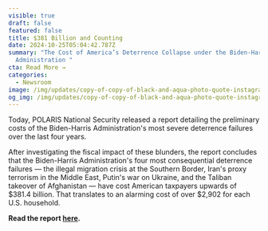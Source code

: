 ```yaml
---
visible: true
draft: false
featured: false
title: $381 Billion and Counting
date: 2024-10-25T05:04:42.787Z
summary: "The Cost of America’s Deterrence Collapse under the Biden-Harris
  Administration "
cta: Read More →
categories:
  - Newsroom
image: /img/updates/copy-of-copy-of-black-and-aqua-photo-quote-instagram-post-presentation-5-.jpg
og_img: /img/updates/copy-of-copy-of-black-and-aqua-photo-quote-instagram-post-presentation-5-.jpg
---
```

Today, POLARIS National Security released a report detailing the preliminary costs of the Biden-Harris Administration's most severe deterrence failures over the last four years. 

After investigating the fiscal impact of these blunders, the report concludes that the Biden-Harris Administration's four most consequential deterrence failures — the illegal migration crisis at the Southern Border, Iran's proxy terrorism in the Middle East, Putin's war on Ukraine, and the Taliban takeover of Afghanistan — have cost American taxpayers upwards of $381.4 billion. That translates to an alarming cost of over $2,902 for each U.S. household.

**Read the report [here](https://www.dropbox.com/scl/fi/10euucociklua2cnbp21b/Deterrence-Failures-Cost-Report.pdf?rlkey=0cng132lorgqcvwislt1y0450&st=9bi17nko&dl=0).**